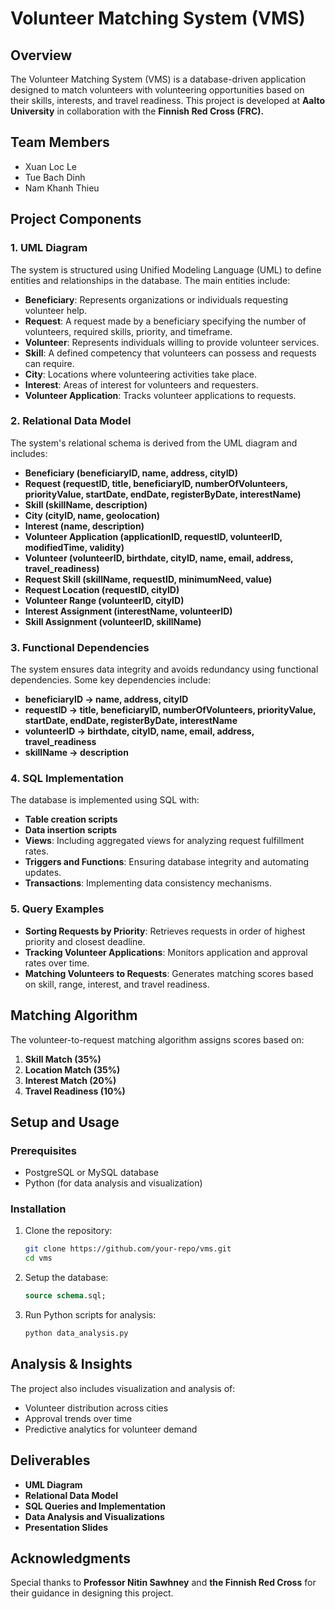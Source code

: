 # Volunteer Matching System (VMS)

## Overview
The Volunteer Matching System (VMS) is a database-driven application designed to match volunteers with volunteering opportunities based on their skills, interests, and travel readiness. This project is developed at **Aalto University** in collaboration with the **Finnish Red Cross (FRC).**

## Team Members
- Xuan Loc Le
- Tue Bach Dinh
- Nam Khanh Thieu

## Project Components
### 1. UML Diagram
The system is structured using Unified Modeling Language (UML) to define entities and relationships in the database. The main entities include:
- **Beneficiary**: Represents organizations or individuals requesting volunteer help.
- **Request**: A request made by a beneficiary specifying the number of volunteers, required skills, priority, and timeframe.
- **Volunteer**: Represents individuals willing to provide volunteer services.
- **Skill**: A defined competency that volunteers can possess and requests can require.
- **City**: Locations where volunteering activities take place.
- **Interest**: Areas of interest for volunteers and requesters.
- **Volunteer Application**: Tracks volunteer applications to requests.

### 2. Relational Data Model
The system's relational schema is derived from the UML diagram and includes:
- **Beneficiary (beneficiaryID, name, address, cityID)**
- **Request (requestID, title, beneficiaryID, numberOfVolunteers, priorityValue, startDate, endDate, registerByDate, interestName)**
- **Skill (skillName, description)**
- **City (cityID, name, geolocation)**
- **Interest (name, description)**
- **Volunteer Application (applicationID, requestID, volunteerID, modifiedTime, validity)**
- **Volunteer (volunteerID, birthdate, cityID, name, email, address, travel_readiness)**
- **Request Skill (skillName, requestID, minimumNeed, value)**
- **Request Location (requestID, cityID)**
- **Volunteer Range (volunteerID, cityID)**
- **Interest Assignment (interestName, volunteerID)**
- **Skill Assignment (volunteerID, skillName)**

### 3. Functional Dependencies
The system ensures data integrity and avoids redundancy using functional dependencies. Some key dependencies include:
- **beneficiaryID → name, address, cityID**
- **requestID → title, beneficiaryID, numberOfVolunteers, priorityValue, startDate, endDate, registerByDate, interestName**
- **volunteerID → birthdate, cityID, name, email, address, travel_readiness**
- **skillName → description**

### 4. SQL Implementation
The database is implemented using SQL with:
- **Table creation scripts**
- **Data insertion scripts**
- **Views**: Including aggregated views for analyzing request fulfillment rates.
- **Triggers and Functions**: Ensuring database integrity and automating updates.
- **Transactions**: Implementing data consistency mechanisms.

### 5. Query Examples
- **Sorting Requests by Priority**: Retrieves requests in order of highest priority and closest deadline.
- **Tracking Volunteer Applications**: Monitors application and approval rates over time.
- **Matching Volunteers to Requests**: Generates matching scores based on skill, range, interest, and travel readiness.

## Matching Algorithm
The volunteer-to-request matching algorithm assigns scores based on:
1. **Skill Match (35%)**
2. **Location Match (35%)**
3. **Interest Match (20%)**
4. **Travel Readiness (10%)**

## Setup and Usage
### Prerequisites
- PostgreSQL or MySQL database
- Python (for data analysis and visualization)

### Installation
1. Clone the repository:
   ```bash
   git clone https://github.com/your-repo/vms.git
   cd vms
   ```
2. Setup the database:
   ```sql
   source schema.sql;
   ```
3. Run Python scripts for analysis:
   ```bash
   python data_analysis.py
   ```

## Analysis & Insights
The project also includes visualization and analysis of:
- Volunteer distribution across cities
- Approval trends over time
- Predictive analytics for volunteer demand

## Deliverables
- **UML Diagram**
- **Relational Data Model**
- **SQL Queries and Implementation**
- **Data Analysis and Visualizations**
- **Presentation Slides**

## Acknowledgments
Special thanks to **Professor Nitin Sawhney** and **the Finnish Red Cross** for their guidance in designing this project.

